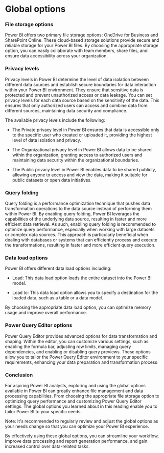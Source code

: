 # Global options
### File storage options
Power BI offers two primary file storage options: OneDrive for Business and SharePoint Online. These cloud-based storage solutions provide secure and reliable storage for your Power BI files. By choosing the appropriate storage option, you can easily collaborate with team members, share files, and ensure data accessibility across your organization.

### Privacy levels
Privacy levels in Power BI determine the level of data isolation between different data sources and establish secure boundaries for data interaction within your Power BI environment. They ensure that sensitive data is protected and prevent unauthorized access or data leakage. You can set privacy levels for each data source based on the sensitivity of the data. This ensures that only authorized users can access and combine data from different sources, maintaining data security and compliance. 

The available privacy levels include the following: 

- The Private privacy level in Power BI ensures that data is accessible only to the specific user who created or uploaded it, providing the highest level of data isolation and privacy.

- The Organizational privacy level in Power BI allows data to be shared within the organization, granting access to authorized users and maintaining data security within the organizational boundaries.

- The Public privacy level in Power BI enables data to be shared publicly, allowing anyone to access and view the data, making it suitable for public datasets or open data initiatives.

### Query folding
Query folding is a performance optimization technique that pushes data transformation operations to the data source instead of performing them within Power BI. By enabling query folding, Power BI leverages the capabilities of the underlying data source, resulting in faster and more efficient data retrieval. As such, enabling query folding is recommended to optimize query performance, especially when working with large datasets or complex data sources. This approach is particularly beneficial when dealing with databases or systems that can efficiently process and execute the transformations, resulting in faster and more efficient query execution.

### Data load options
Power BI offers different data load options including:

- Load: This data load option loads the entire dataset into the Power BI model.

- Load to: This data load option allows you to specify a destination for the loaded data, such as a table or a data model. 

By choosing the appropriate data load option, you can optimize memory usage and improve overall performance.

### Power Query Editor options
Power Query Editor provides advanced options for data transformation and shaping. Within the editor, you can customize various settings, such as enabling the formula bar, adjusting row limits, managing query dependencies, and enabling or disabling query previews. These options allow you to tailor the Power Query Editor environment to your specific requirements, enhancing your data preparation and transformation process.

### Conclusion
For aspiring Power BI analysts, exploring and using the global options available in Power BI can greatly enhance file management and data processing capabilities. From choosing the appropriate file storage option to optimizing query performance and customizing Power Query Editor settings. The global options you learned about in this reading enable you to tailor Power BI to your specific needs. 

Note: It's recommended to regularly review and adjust the global options as your needs change so that you can optimize your Power BI experience.

By effectively using these global options, you can streamline your workflow, improve data processing and report generation performance, and gain increased control over data-related tasks.